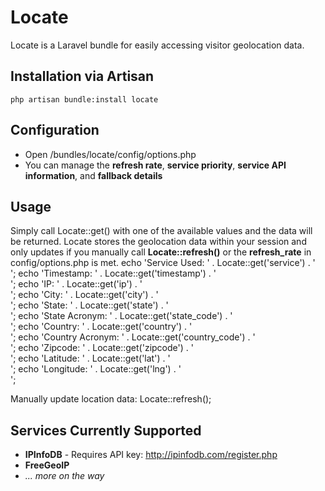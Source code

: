 Locate
======

Locate is a Laravel bundle for easily accessing visitor geolocation data.

Installation via Artisan
-------
    php artisan bundle:install locate

Configuration
-------
*   Open /bundles/locate/config/options.php
*   You can manage the **refresh rate**, **service priority**, **service API information**, and **fallback details**

Usage
-------
Simply call Locate::get() with one of the available values and the data will be returned. Locate stores the geolocation data within your session and only updates if you manually call **Locate::refresh()** or the **refresh_rate** in config/options.php is met.
    echo 'Service Used: ' . Locate::get('service') . '<br/>';
    echo 'Timestamp: ' . Locate::get('timestamp') . '<br/>';
    echo 'IP: ' . Locate::get('ip') . '<br/>';
    echo 'City: ' . Locate::get('city') . '<br/>';
    echo 'State: ' . Locate::get('state') . '<br/>';
    echo 'State Acronym: ' . Locate::get('state_code') . '<br/>';
    echo 'Country: ' . Locate::get('country') . '<br/>';
    echo 'Country Acronym: ' . Locate::get('country_code') . '<br/>';
    echo 'Zipcode: ' . Locate::get('zipcode') . '<br/>';
    echo 'Latitude: ' . Locate::get('lat') . '<br/>';
    echo 'Longitude: ' . Locate::get('lng') . '<br/>';

Manually update location data:
    Locate::refresh();

Services Currently Supported
-------
*   **IPInfoDB** - Requires API key: http://ipinfodb.com/register.php
*   **FreeGeoIP**
*   _... more on the way_